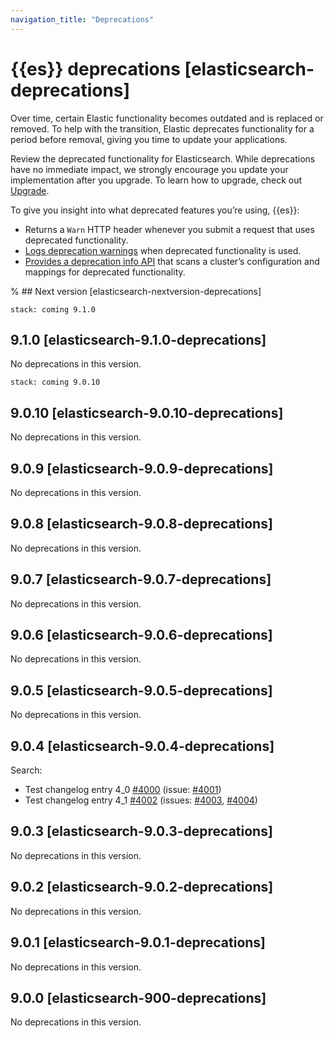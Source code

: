 ```yaml
---
navigation_title: "Deprecations"
---
```


# {{es}} deprecations [elasticsearch-deprecations]

Over time, certain Elastic functionality becomes outdated and is replaced or removed. To help with the transition, Elastic deprecates functionality for a period before removal, giving you time to update your applications.

Review the deprecated functionality for Elasticsearch. While deprecations have no immediate impact, we strongly encourage you update your implementation after you upgrade. To learn how to upgrade, check out [Upgrade](docs-content://deploy-manage/upgrade.md).

To give you insight into what deprecated features you’re using, {{es}}:

* Returns a `Warn` HTTP header whenever you submit a request that uses deprecated functionality.
* [Logs deprecation warnings](docs-content://deploy-manage/monitor/logging-configuration/update-elasticsearch-logging-levels.md#deprecation-logging) when deprecated functionality is used.
* [Provides a deprecation info API](https://www.elastic.co/docs/api/doc/elasticsearch/operation/operation-migration-deprecations) that scans a cluster’s configuration and mappings for deprecated functionality.

% ## Next version [elasticsearch-nextversion-deprecations]

```{applies_to}
stack: coming 9.1.0
```
## 9.1.0 [elasticsearch-9.1.0-deprecations]

No deprecations in this version.

```{applies_to}
stack: coming 9.0.10
```
## 9.0.10 [elasticsearch-9.0.10-deprecations]

No deprecations in this version.

## 9.0.9 [elasticsearch-9.0.9-deprecations]

No deprecations in this version.

## 9.0.8 [elasticsearch-9.0.8-deprecations]

No deprecations in this version.

## 9.0.7 [elasticsearch-9.0.7-deprecations]

No deprecations in this version.

## 9.0.6 [elasticsearch-9.0.6-deprecations]

No deprecations in this version.

## 9.0.5 [elasticsearch-9.0.5-deprecations]

No deprecations in this version.

## 9.0.4 [elasticsearch-9.0.4-deprecations]

Search:
* Test changelog entry 4_0 [#4000](https://github.com/elastic/elasticsearch/pull/4000) (issue: [#4001](https://github.com/elastic/elasticsearch/issues/4001))
* Test changelog entry 4_1 [#4002](https://github.com/elastic/elasticsearch/pull/4002) (issues: [#4003](https://github.com/elastic/elasticsearch/issues/4003), [#4004](https://github.com/elastic/elasticsearch/issues/4004))



## 9.0.3 [elasticsearch-9.0.3-deprecations]

No deprecations in this version.

## 9.0.2 [elasticsearch-9.0.2-deprecations]

No deprecations in this version.

## 9.0.1 [elasticsearch-9.0.1-deprecations]

No deprecations in this version.

## 9.0.0 [elasticsearch-900-deprecations]

No deprecations in this version.
